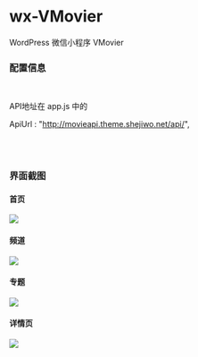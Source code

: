 # wx-VMovier
WordPress 微信小程序  VMovier
<br>

### 配置信息
<br>

API地址在 app.js 中的 
<br>

ApiUrl    : "http://movieapi.theme.shejiwo.net/api/",


<br><br>






### 界面截图


#### 首页
<img src="http://theme.shejiwo.net/movie/wp-content/uploads/2017/01/IMG_2942.jpg">
<br>

#### 频道
<img src="http://theme.shejiwo.net/movie/wp-content/uploads/2017/01/IMG_2936.jpg">
<br>

#### 专题
<img src="http://theme.shejiwo.net/movie/wp-content/uploads/2017/01/IMG_2937.jpg">
<br>

#### 详情页
<img src="http://theme.shejiwo.net/movie/wp-content/uploads/2017/01/IMG_2939.jpg">

